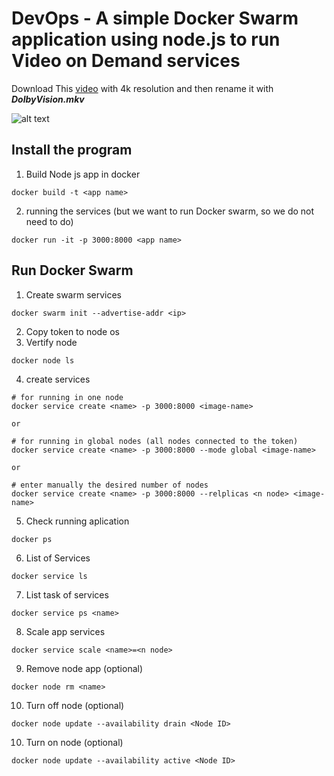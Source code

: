 # DevOps - A simple Docker Swarm application using node.js to run Video on Demand services

Download This [video](https://youtu.be/eXju5LkrYs4) with 4k resolution and then rename it with _**DolbyVision.mkv**_

![alt text](https://iili.io/KeSqCl.jpg)

## Install the program

1. Build Node js app in docker

```
docker build -t <app name>
```

2.  running the services (but we want to run Docker swarm, so we do not need to do)
```
docker run -it -p 3000:8000 <app name>
```

## Run Docker Swarm

1. Create swarm services
```
docker swarm init --advertise-addr <ip>
```

2. Copy token to node os
3. Vertify node
```
docker node ls
```

4. create services
```
# for running in one node
docker service create <name> -p 3000:8000 <image-name>

or

# for running in global nodes (all nodes connected to the token)
docker service create <name> -p 3000:8000 --mode global <image-name>

or

# enter manually the desired number of nodes
docker service create <name> -p 3000:8000 --relplicas <n node> <image-name>
```

5. Check running aplication
```
docker ps
```
6. List of Services
```
docker service ls
```

7. List task of services
```
docker service ps <name>
```

8. Scale app services
```
docker service scale <name>=<n node>
```

9. Remove node app (optional)
```
docker node rm <name>
```

10. Turn off node (optional)
```
docker node update --availability drain <Node ID>
```

10. Turn on node (optional)
```
docker node update --availability active <Node ID>
```
